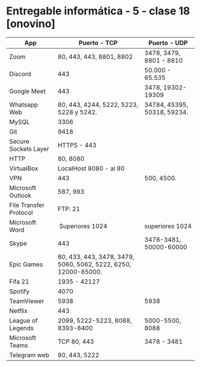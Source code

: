 # Entregable informática - 5 - clase 18 [onovino]

| App                    | Puerto - TCP                                                   | Puerto - UDP                |
| ---------------------- | -------------------------------------------------------------- | --------------------------- |
| Zoom                   | 80, 443, 443, 8801, 8802                                       | 3478, 3479, 8801 - 8810     |
| Discord                | 443                                                            | 50.000 - 65.535             |
| Google Meet            | 443                                                            | 3478, 19302-19309           |
| Whatsapp Web           | 80, 443, 4244, 5222, 5223, 5228 y 5242.                        | 34784, 45395, 50318, 59234. |
| MySQL                  | 3306                                                           |                             |
| Git                    | 9418                                                           |                             |
| Secure Sockets Layer   | HTTPS - 443                                                    |                             |
| HTTP                   | 80, 8080                                                       |                             |
| VirtualBox             | LocalHost 8080 - al 80                                         |                             |
| VPN                    | 443                                                            | 500, 4500.                  |
| Microsoft Outlook      | 587, 993                                                       |                             |
| File Transfer Protocol | FTP: 21                                                        |                             |
| Microsoft Word         |  Superiores 1024                                               | superiores 1024             |
| Skype                  | 443                                                            | 3478-3481, 50000-60000      |
| Epic Games             | 80, 433, 443, 3478, 3479, 5060, 5062, 5222, 6250, 12000-65000. |
| Fifa 21                | 1935 - 42127                                                   |                             |
| Spotify                | 4070                                                           |                             |
| TeamViewer             | 5938                                                           | 5938                        |
| Netflix                | 443                                                            |                             |
| League of Legends      | 2099, 5222-5223, 8088, 8393-8400                               | 5000-5500, 8088             |
| Microsoft Teams        | TCP 80, 443                                                    | 3478 - 3481                 |
| Telegram web           | 80, 443, 5222                                                  |                             |
